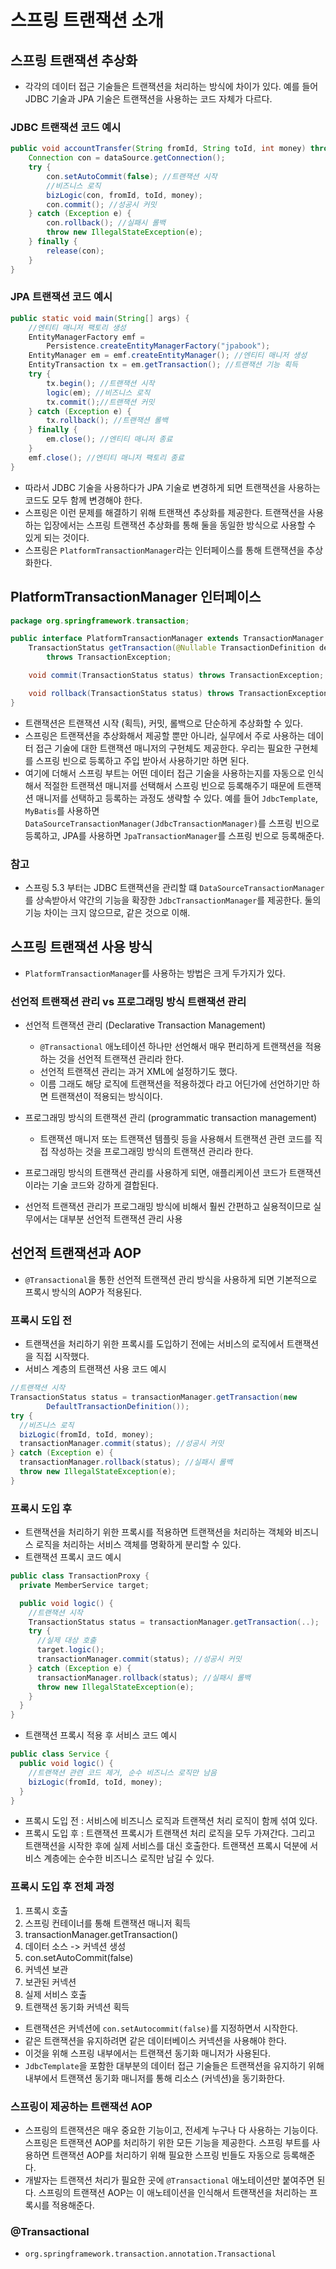 # 스프링 트랜잭션 소개
## 스프링 트랜잭션 추상화
- 각각의 데이터 접근 기술들은 트랜잭션을 처리하는 방식에 차이가 있다. 예를 들어 JDBC 기술과 JPA 기술은
트랜잭션을 사용하는 코드 자체가 다르다.
### JDBC 트랜잭션 코드 예시
```java
public void accountTransfer(String fromId, String toId, int money) throws SQLException {
    Connection con = dataSource.getConnection();
    try {
        con.setAutoCommit(false); //트랜잭션 시작
        //비즈니스 로직
        bizLogic(con, fromId, toId, money);
        con.commit(); //성공시 커밋
    } catch (Exception e) {
        con.rollback(); //실패시 롤백
        throw new IllegalStateException(e);
    } finally {
        release(con);
    }
}
```
### JPA 트랜잭션 코드 예시
```java
public static void main(String[] args) {
    //엔티티 매니저 팩토리 생성
    EntityManagerFactory emf =
        Persistence.createEntityManagerFactory("jpabook");
    EntityManager em = emf.createEntityManager(); //엔티티 매니저 생성
    EntityTransaction tx = em.getTransaction(); //트랜잭션 기능 획득
    try {
        tx.begin(); //트랜잭션 시작
        logic(em); //비즈니스 로직
        tx.commit();//트랜잭션 커밋
    } catch (Exception e) {
        tx.rollback(); //트랜잭션 롤백
    } finally {
        em.close(); //엔티티 매니저 종료
    }
    emf.close(); //엔티티 매니저 팩토리 종료
}
```
- 따라서 JDBC 기술을 사용하다가 JPA 기술로 변경하게 되면 트랜잭션을 사용하는 코드도 모두 함께
변경해야 한다.
- 스프링은 이런 문제를 해결하기 위해 트랜잭션 추상화를 제공한다. 트랜잭션을 사용하는 입장에서는
스프링 트랜잭션 추상화를 통해 둘을 동일한 방식으로 사용할 수 있게 되는 것이다.
- 스프링은 `PlatformTransactionManager`라는 인터페이스를 통해 트랜잭션을 추상화한다.
## PlatformTransactionManager 인터페이스
```java
package org.springframework.transaction;

public interface PlatformTransactionManager extends TransactionManager {
	TransactionStatus getTransaction(@Nullable TransactionDefinition definition)
		throws TransactionException;

	void commit(TransactionStatus status) throws TransactionException;

	void rollback(TransactionStatus status) throws TransactionException;
}
```
- 트랜잭션은 트랜잭션 시작 (획득), 커밋, 롤백으로 단순하게 추상화할 수 있다.
- 스프링은 트랜잭션을 추상화해서 제공할 뿐만 아니라, 실무에서 주로 사용하는 데이터 접근 기술에 대한
트랜잭션 매니저의 구현체도 제공한다. 우리는 필요한 구현체를 스프링 빈으로 등록하고 주입 받아서
사용하기만 하면 된다.
- 여기에 더해서 스프링 부트는 어떤 데이터 접근 기술을 사용하는지를 자동으로 인식해서 적절한 트랜잭션
매니저를 선택해서 스프링 빈으로 등록해주기 때문에 트랜잭션 매니저를 선택하고 등록하는 과정도 
생략할 수 있다. 예를 들어 `JdbcTemplate`, `MyBatis`를 사용하면
`DataSourceTransactionManager(JdbcTransactionManager)`를 스프링 빈으로 등록하고,
JPA를 사용하면 `JpaTransactionManager`를 스프링 빈으로 등록해준다.

### 참고
- 스프링 5.3 부터는 JDBC 트랜잭션을 관리할 떄 `DataSourceTransactionManager`를 상속받아서
약간의 기능을 확장한 `JdbcTransactionManager`를 제공한다. 둘의 기능 차이는 크지 않으므로,
같은 것으로 이해.

## 스프링 트랜잭션 사용 방식
- `PlatformTransactionManager`를 사용하는 방법은 크게 두가지가 있다.

### 선언적 트랜잭션 관리 vs 프로그래밍 방식 트랜잭션 관리
- 선언적 트랜잭션 관리 (Declarative Transaction Management)
  - `@Transactional` 애노테이션 하나만 선언해서 매우 편리하게 트랜잭션을 적용하는 것을 선언적
    트랜잭션 관리라 한다.
  - 선언적 트랜잭션 관리는 과거 XML에 설정하기도 했다.
  - 이름 그래도 해당 로직에 트랜잭션을 적용하겠다 라고 어딘가에 선언하기만 하면 트랜잭션이 적용되는
    방식이다.
- 프로그래밍 방식의 트랜잭션 관리 (programmatic transaction management)
  - 트랜잭션 매니저 또는 트랜잭션 템플릿 등을 사용해서 트랜잭션 관련 코드를 직접 작성하는 것을
    프로그래밍 방식의 트랜잭션 관리라 한다.

- 프로그래밍 방식의 트랜잭션 관리를 사용하게 되면, 애플리케이션 코드가 트랜잭션이라는 기술 코드와 강하게
결합된다.
- 선언적 트랜잭션 관리가 프로그래밍 방식에 비해서 훨씬 간편하고 실용적이므로 실무에서는 대부분 
선언적 트랜잭션 관리 사용

## 선언적 트랜잭션과 AOP
- `@Transactional`을 통한 선언적 트랜잭션 관리 방식을 사용하게 되면 기본적으로 프록시 방식의 
AOP가 적용된다.

### 프록시 도입 전
- 트랜잭션을 처리하기 위한 프록시를 도입하기 전에는 서비스의 로직에서 트랜잭션을 직접 시작했다.
- 서비스 계층의 트랜잭션 사용 코드 예시
```java
//트랜잭션 시작
TransactionStatus status = transactionManager.getTransaction(new
        DefaultTransactionDefinition());
try {
  //비즈니스 로직
  bizLogic(fromId, toId, money);
  transactionManager.commit(status); //성공시 커밋
} catch (Exception e) {
  transactionManager.rollback(status); //실패시 롤백
  throw new IllegalStateException(e);
}
```

### 프록시 도입 후
- 트랜잭션을 처리하기 위한 프록시를 적용하면 트랜잭션을 처리하는 객체와 비즈니스 로직을 처리하는
서비스 객체를 명확하게 분리할 수 있다.
- 트랜잭션 프록시 코드 예시
```java
public class TransactionProxy {
  private MemberService target;

  public void logic() {
    //트랜잭션 시작
    TransactionStatus status = transactionManager.getTransaction(..);
    try {
      //실제 대상 호출
      target.logic();
      transactionManager.commit(status); //성공시 커밋
    } catch (Exception e) {
      transactionManager.rollback(status); //실패시 롤백
      throw new IllegalStateException(e);
    }
  }
}
```
- 트랜잭션 프록시 적용 후 서비스 코드 예시
```java
public class Service {
  public void logic() {
    //트랜잭션 관련 코드 제거, 순수 비즈니스 로직만 남음
    bizLogic(fromId, toId, money);
  }
}
```
- 프록시 도입 전 : 서비스에 비즈니스 로직과 트랜잭션 처리 로직이 함께 섞여 있다.
- 프록시 도입 후 : 트랜잭션 프록시가 트랜잭션 처리 로직을 모두 가져간다. 그리고 트랜잭션을 시작한
후에 실제 서비스를 대신 호출한다. 트랜잭션 프록시 덕분에 서비스 계층에는 순수한 비즈니스 로직만
남길 수 있다.

### 프록시 도입 후 전체 과정
1. 프록시 호출
2. 스프링 컨테이너를 통해 트랜잭션 매니저 획득
3. transactionManager.getTransaction()
4. 데이터 소스 -> 커넥션 생성
5. con.setAutoCommit(false)
6. 커넥션 보관
7. 보관된 커넥션
8. 실제 서비스 호출
9. 트랜잭션 동기화 커넥션 획득

- 트랜잭션은 커넥션에 `con.setAutocommit(false)`를 지정하면서 시작한다.
- 같은 트랜잭션을 유지하려면 같은 데이터베이스 커넥션을 사용해야 한다.
- 이것을 위해 스프링 내부에서는 트랜잭션 동기화 매니저가 사용된다.
- `JdbcTemplate`을 포함한 대부분의 데이터 접근 기술들은 트랜잭션을 유지하기 위해 내부에서
트랜잭션 동기화 매니저를 통해 리소스 (커넥션)을 동기화한다.

### 스프링이 제공하는 트랜잭션 AOP
- 스프링의 트랜잭션은 매우 중요한 기능이고, 전세계 누구나 다 사용하는 기능이다. 스프링은 트랜잭션
AOP를 처리하기 위한 모든 기능을 제공한다. 스프링 부트를 사용하면 트랜잭션 AOP를 처리하기 위해
필요한 스프링 빈들도 자동으로 등록해준다.
- 개발자는 트랜잭션 처리가 필요한 곳에 `@Transactional` 애노테이션만 붙여주면 된다. 스프링의
트랜잭션 AOP는 이 애노테이션을 인식해서 트랜잭션을 처리하는 프록시를 적용해준다.

### @Transactional
- `org.springframework.transaction.annotation.Transactional`
